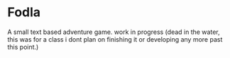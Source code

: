 # Fodla
A small text based adventure game. work in progress
(dead in the water, this was for a class i dont plan on finishing it or developing any more past this point.)

